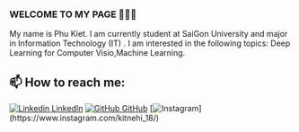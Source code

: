### WELCOME TO MY PAGE 👋👋👋
My name is Phu Kiet. I am currently student at SaiGon University and major in Information Technology (IT) . I am interested in the following topics: Deep Learning for Computer Visio,Machine Learning.<br>
## 📫 How to reach me: 

[![Linkedin](https://i.stack.imgur.com/gVE0j.png) LinkedIn](https://www.linkedin.com/in/kiet-truong-63b302306/) [![GitHub](https://i.stack.imgur.com/tskMh.png) GitHub]() [![Instagram]([https://www.google.com/url?sa=i&url=https%3A%2F%2Fwww.bbc.com%2Fnews%2Fnewsbeat-36257455&psig=AOvVaw3r-1Ru7kZjZDIeqo0LfpsB&ust=1746190106912000&source=images&cd=vfe&opi=89978449&ved=0CBIQjRxqFwoTCODGwsengo0DFQAAAAAdAAAAABAE](https://www.google.com/url?sa=i&url=https%3A%2F%2Fcommons.wikimedia.org%2Fwiki%2FFile%3AInstagram_icon.png&psig=AOvVaw18CapC_K5iXk4QGWMzq4J6&ust=1746190284503000&source=images&cd=vfe&opi=89978449&ved=0CBIQjRxqFwoTCPCH9u-ngo0DFQAAAAAdAAAAABAE))](https://www.instagram.com/kitnehi_18/)

